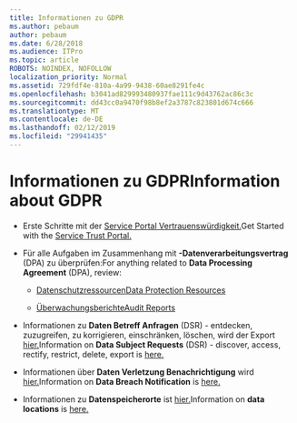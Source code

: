 ```yaml
---
title: Informationen zu GDPR
ms.author: pebaum
author: pebaum
ms.date: 6/28/2018
ms.audience: ITPro
ms.topic: article
ROBOTS: NOINDEX, NOFOLLOW
localization_priority: Normal
ms.assetid: 729fdf4e-810a-4a99-9438-60ae8291fe4c
ms.openlocfilehash: b3041ad829993480937fae111c9d43762ac86c3c
ms.sourcegitcommit: dd43cc0a9470f98b8ef2a3787c823801d674c666
ms.translationtype: MT
ms.contentlocale: de-DE
ms.lasthandoff: 02/12/2019
ms.locfileid: "29941435"
---
```

# <a name="information-about-gdpr"></a><span data-ttu-id="f96f5-102">Informationen zu GDPR</span><span class="sxs-lookup"><span data-stu-id="f96f5-102">Information about GDPR</span></span>

- <span data-ttu-id="f96f5-103">Erste Schritte mit der [Service Portal Vertrauenswürdigkeit.](https://servicetrust.microsoft.com/ViewPage/GDPRGetStarted)</span><span class="sxs-lookup"><span data-stu-id="f96f5-103">Get Started with the [Service Trust Portal.](https://servicetrust.microsoft.com/ViewPage/GDPRGetStarted)</span></span>
    
- <span data-ttu-id="f96f5-104">Für alle Aufgaben im Zusammenhang mit **-Datenverarbeitungsvertrag** (DPA) zu überprüfen:</span><span class="sxs-lookup"><span data-stu-id="f96f5-104">For anything related to **Data Processing Agreement** (DPA), review:</span></span> 
    
  - [<span data-ttu-id="f96f5-105">Datenschutzressourcen</span><span class="sxs-lookup"><span data-stu-id="f96f5-105">Data Protection Resources</span></span>](https://servicetrust.microsoft.com/ViewPage/TrustDocuments)
    
  - [<span data-ttu-id="f96f5-106">Überwachungsberichte</span><span class="sxs-lookup"><span data-stu-id="f96f5-106">Audit Reports</span></span>](https://servicetrust.microsoft.com/ViewPage/MSComplianceGuide)
    
- <span data-ttu-id="f96f5-107">Informationen zu **Daten Betreff Anfragen** (DSR) - entdecken, zuzugreifen, zu korrigieren, einschränken, löschen, wird der Export [hier.](https://docs.microsoft.com/microsoft-365/compliance/gdpr-dsr-office365)</span><span class="sxs-lookup"><span data-stu-id="f96f5-107">Information on **Data Subject Requests** (DSR) - discover, access, rectify, restrict, delete, export is [here.](https://docs.microsoft.com/microsoft-365/compliance/gdpr-dsr-office365)</span></span>
    
- <span data-ttu-id="f96f5-108">Informationen über **Daten Verletzung Benachrichtigung** wird [hier.](https://servicetrust.microsoft.com/ViewPage/GDPRBreach)</span><span class="sxs-lookup"><span data-stu-id="f96f5-108">Information on **Data Breach Notification** is [here.](https://servicetrust.microsoft.com/ViewPage/GDPRBreach)</span></span>
    
- <span data-ttu-id="f96f5-109">Informationen zu **Datenspeicherorte** ist [hier.](https://products.office.com/where-is-your-data-located?ms.officeurl=datamaps&amp;geo=All#All)</span><span class="sxs-lookup"><span data-stu-id="f96f5-109">Information on **data locations** is [here.](https://products.office.com/where-is-your-data-located?ms.officeurl=datamaps&amp;geo=All#All)</span></span>
    

